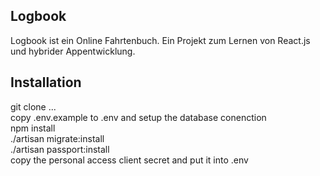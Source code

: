 ## Logbook

Logbook ist ein Online Fahrtenbuch. Ein Projekt zum Lernen von React.js und hybrider Appentwicklung.

## Installation

git clone ...  
copy .env.example to .env and setup the database conenction  
npm install  
./artisan migrate:install  
./artisan passport:install  
copy the personal access client secret and put it into .env  

